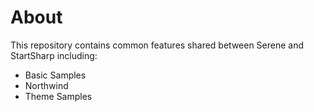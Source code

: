# About

This repository contains common features shared between Serene and StartSharp including:

* Basic Samples
* Northwind
* Theme Samples
